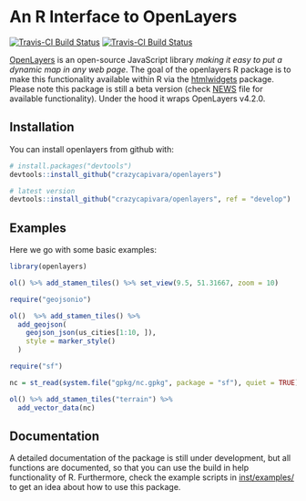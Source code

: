 
<!-- README.md is generated from README.Rmd. Please edit that file -->
An R Interface to OpenLayers
============================

[![Travis-CI Build Status](https://travis-ci.org/crazycapivara/openlayers.svg?branch=master)](https://travis-ci.org/crazycapivara/openlayers) [![Travis-CI Build Status](https://travis-ci.org/crazycapivara/openlayers.svg?branch=develop)](https://travis-ci.org/crazycapivara/openlayers)

[OpenLayers](https://openlayers.org/) is an open-source JavaScript library *making it easy to put a dynamic map in any web page*. The goal of the openlayers R package is to make this functionality available within R via the [htmlwidgets](https://github.com/ramnathv/htmlwidgets) package. Please note this package is still a beta version (check [NEWS](NEWS.md) file for available functionality). Under the hood it wraps OpenLayers v4.2.0.

Installation
------------

You can install openlayers from github with:

``` r
# install.packages("devtools")
devtools::install_github("crazycapivara/openlayers")

# latest version
devtools::install_github("crazycapivara/openlayers", ref = "develop")
```

Examples
--------

Here we go with some basic examples:

``` r
library(openlayers)

ol() %>% add_stamen_tiles() %>% set_view(9.5, 51.31667, zoom = 10)

require("geojsonio")

ol()  %>% add_stamen_tiles() %>%
  add_geojson(
    geojson_json(us_cities[1:10, ]),
    style = marker_style()
  )

require("sf")

nc = st_read(system.file("gpkg/nc.gpkg", package = "sf"), quiet = TRUE)

ol() %>% add_stamen_tiles("terrain") %>%
  add_vector_data(nc)
```

Documentation
-------------

A detailed documentation of the package is still under development, but all functions are documented, so that you can use the build in help functionality of R. Furthermore, check the example scripts in [inst/examples/](inst/examples/) to get an idea about how to use this package.
